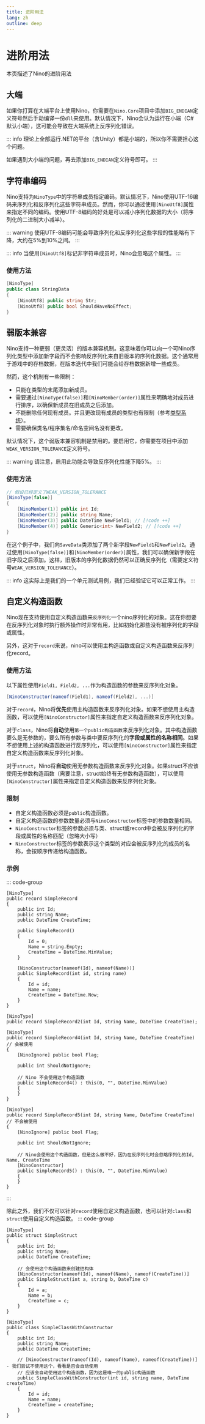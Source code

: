 ```yaml
---
title: 进阶用法
lang: zh
outline: deep
---
```

# 进阶用法
本页描述了Nino的进阶用法

## 大端
如果你打算在大端平台上使用Nino，你需要在`Nino.Core`项目中添加`BIG_ENDIAN`定义符号然后手动编译一份`dll`来使用。默认情况下，Nino会认为运行在小端（C#默认小端），这可能会导致在大端系统上反序列化错误。

::: info
理论上全部运行.NET的平台（含Unity）都是小端的，所以你不需要担心这个问题。

如果遇到大小端的问题，再去添加`BIG_ENDIAN`定义符号即可。
:::

## 字符串编码
Nino支持为`NinoType`中的字符串成员指定编码。默认情况下，Nino使用UTF-16编码来序列化和反序列化这些字符串成员。然而，你可以通过使用`[NinoUtf8]`属性来指定不同的编码。使用UTF-8编码的好处是可以减小序列化数据的大小（将序列化的二进制大小减半）。

::: warning
使用UTF-8编码可能会导致序列化和反序列化这些字段的性能略有下降，大约在5%到10%之间。
:::

::: info
当使用`[NinoUtf8]`标记非字符串成员时，Nino会忽略这个属性。
:::

### 使用方法
```csharp
[NinoType]
public class StringData
{
    [NinoUtf8] public string Str;
    [NinoUtf8] public bool ShouldHaveNoEffect;
}
```

## 弱版本兼容

Nino支持一种更弱（更灵活）的版本兼容机制。这意味着你可以向一个可Nino序列化类型中添加新字段而不会影响反序列化来自旧版本的序列化数据。这个通常用于游戏中的存档数据，在版本迭代中我们可能会给存档数据新增一些成员。

然而，这个机制有一些限制：
- 只能在类型的末尾添加新成员。
- 需要通过`[NinoType(false)]`和`[NinoMember(order)]`属性来明确地对成员进行排序，以确保新成员在旧成员之后添加。
- 不能删除任何现有成员。并且更改现有成员的类型也有限制（参考[类型系统](./types#版本兼容)）。
- 需要确保类名/程序集名/命名空间名没有更改。

默认情况下，这个弱版本兼容机制是禁用的。要启用它，你需要在项目中添加`WEAK_VERSION_TOLERANCE`定义符号。

::: warning
请注意，启用此功能会导致反序列化性能下降5%。
:::

### 使用方法
```csharp
// 假设已经定义了WEAK_VERSION_TOLERANCE
[NinoType(false)]
{
    [NinoMember(1)] public int Id;
    [NinoMember(2)] public string Name;
    [NinoMember(3)] public DateTime NewField1; // [!code ++]
    [NinoMember(4)] public Generic<int> NewField2; // [!code ++]
}
```

在这个例子中，我们向`SaveData`类添加了两个新字段`NewField1`和`NewField2`。通过使用`[NinoType(false)]`和`[NinoMember(order)]`属性，我们可以确保新字段在旧字段之后添加。这样，旧版本的序列化数据仍然可以正确反序列化（需要定义符号`WEAK_VERSION_TOLERANCE`）。

::: info
这实际上是我们的一个单元测试用例，我们已经验证它可以正常工作。
:::

## 自定义构造函数
Nino现在支持使用自定义构造函数来`反序列化`一个nino序列化的对象。这在你想要在反序列化对象时执行额外操作时非常有用，比如初始化那些没有被序列化的字段或属性。

另外，这对于`record`来说，nino可以使用主构造函数或自定义构造函数来反序列化record。

### 使用方法
以下属性使用`Field1, Field2, ...`作为构造函数的参数来反序列化对象。
```csharp
[NinoConstructor(nameof(Field1), nameof(Field2), ...)]
```

对于`record`，Nino将**优先**使用主构造函数来反序列化对象。如果不想使用主构造函数，可以使用`[NinoConstructor]`属性来指定自定义构造函数来反序列化对象。

对于`class`，Nino将**自动**使用`第一个public构造函数`来反序列化对象。其中构造函数要么是无参数的，要么所有参数与类中要反序列化的**字段或属性的名称相同**。如果不想使用上述的构造函数进行反序列化，可以使用`[NinoConstructor]`属性来指定自定义构造函数来反序列化对象。

对于`struct`，Nino将**自动**使用无参数构造函数来反序列化对象。如果struct不应该使用无参数构造函数（需要注意，struct始终有无参数构造函数），可以使用`[NinoConstructor]`属性来指定自定义构造函数来反序列化对象。

### 限制
- 自定义构造函数必须是`public`构造函数。
- 自定义构造函数的参数数量必须与`NinoConstructor`标签中的参数数量相同。
- `NinoConstructor`标签的参数必须与类、struct或record中会被反序列化的字段或属性的名称匹配（忽略大小写）
- `NinoConstructor`标签的参数表示这个类型的对应会被反序列化的成员的名称，会按顺序传递给构造函数。

### 示例
::: code-group
```csharp{15} [多个构造函数]
[NinoType]
public record SimpleRecord
{
    public int Id;
    public string Name;
    public DateTime CreateTime;

    public SimpleRecord()
    {
        Id = 0;
        Name = string.Empty;
        CreateTime = DateTime.MinValue;
    }

    [NinoConstructor(nameof(Id), nameof(Name))]
    public SimpleRecord(int id, string name)
    {
        Id = id;
        Name = name;
        CreateTime = DateTime.Now;
    }
}
```
```csharp{2,5,11} [主构造函数]
[NinoType]
public record SimpleRecord2(int Id, string Name, DateTime CreateTime);

[NinoType]
public record SimpleRecord4(int Id, string Name, DateTime CreateTime) // 会被使用
{
    [NinoIgnore] public bool Flag;

    public int ShouldNotIgnore;

    // Nino 不会使用这个构造函数
    public SimpleRecord4() : this(0, "", DateTime.MinValue)
    {
    }
}
```
```csharp{2,9} [忽略主构造函数]
[NinoType]
public record SimpleRecord5(int Id, string Name, DateTime CreateTime) // 不会被使用
{
    [NinoIgnore] public bool Flag;

    public int ShouldNotIgnore;

    // Nino会使用这个构造函数，但是这么做不好，因为在反序列化时会忽略序列化的Id, Name, CreateTime
    [NinoConstructor]
    public SimpleRecord5() : this(0, "", DateTime.MinValue)
    {
    }
}
```
:::

除此之外，我们不仅可以针对`record`使用自定义构造函数，也可以针对`class`和`struct`使用自定义构造函数。
::: code-group
```csharp{9} [强制结构体使用带参数的构造函数]
[NinoType]
public struct SimpleStruct
{
    public int Id;
    public string Name;
    public DateTime CreateTime;
    
    // 会使用这个构造函数来创建结构体
    [NinoConstructor(nameof(Id), nameof(Name), nameof(CreateTime))]
    public SimpleStruct(int a, string b, DateTime c)
    {
        Id = a;
        Name = b;
        CreateTime = c;
    }
}
```
```csharp{10} [自动使用类的第一个带参构造函数]
[NinoType]
public class SimpleClassWithConstructor
{
    public int Id;
    public string Name;
    public DateTime CreateTime;
    
    // [NinoConstructor(nameof(Id), nameof(Name), nameof(CreateTime))] - 我们尝试不使用这个，看看是否会自动使用
    // 应该会自动使用这个构造函数，因为这是唯一的public构造函数
    public SimpleClassWithConstructor(int id, string name, DateTime createTime)
    {
        Id = id;
        Name = name;
        CreateTime = createTime;
    }
}
```